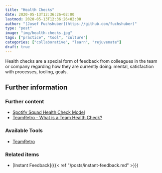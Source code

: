 ```yaml
---
title: "Health Checks"
date: 2020-05-13T12:36:26+02:00
lastmod: 2020-05-13T12:36:26+02:00
author: "[Josef Fuchshuber](https://github.com/fuchshuber)"
type: "post"
image: "img/health-checks.jpg"
tags: ["practice", "tool", "culture"]
categories: ["collaborative", "learn", "rejuvenate"]
draft: true
---
```


Health checks are a special form of feedback from colleagues in the team or company regarding how they are currently doing: mental, satisfaction with processes, tooling, goals.

<!--more-->

## Further information

### Further content

* [Spotify Squad Health Check Model](https://labs.spotify.com/2014/09/16/squad-health-check-model/)
* [TeamRetro - What is a Team Health Check?](https://www.teamretro.com/health-checks/team-health-check/)

### Available Tools

* [TeamRetro](https://www.teamretro.com/health-checks/)

### Related items

* [Instant Feedback]({{< ref "/posts/instant-feedback.md" >}})